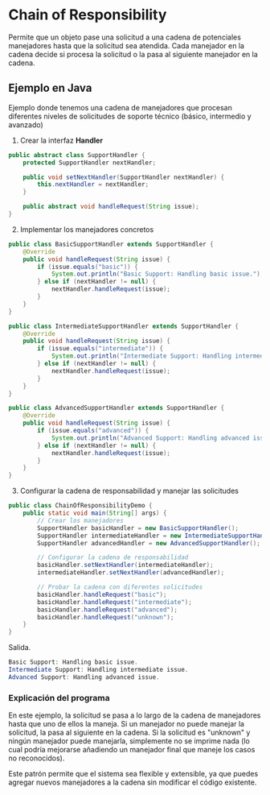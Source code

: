 # Chain of Responsibility
Permite que un objeto pase una solicitud a una cadena de potenciales manejadores hasta que la solicitud sea atendida.
Cada manejador en la cadena decide si procesa la solicitud o la pasa al siguiente manejador en la cadena.
## Ejemplo en Java
Ejemplo donde tenemos una cadena de manejadores que procesan diferentes niveles de solicitudes de soporte técnico (básico, intermedio y avanzado)
1. Crear la interfaz **Handler**
```java
public abstract class SupportHandler {
    protected SupportHandler nextHandler;

    public void setNextHandler(SupportHandler nextHandler) {
        this.nextHandler = nextHandler;
    }

    public abstract void handleRequest(String issue);
}
```
2. Implementar los manejadores concretos
```java
public class BasicSupportHandler extends SupportHandler {
    @Override
    public void handleRequest(String issue) {
        if (issue.equals("basic")) {
            System.out.println("Basic Support: Handling basic issue.");
        } else if (nextHandler != null) {
            nextHandler.handleRequest(issue);
        }
    }
}

public class IntermediateSupportHandler extends SupportHandler {
    @Override
    public void handleRequest(String issue) {
        if (issue.equals("intermediate")) {
            System.out.println("Intermediate Support: Handling intermediate issue.");
        } else if (nextHandler != null) {
            nextHandler.handleRequest(issue);
        }
    }
}

public class AdvancedSupportHandler extends SupportHandler {
    @Override
    public void handleRequest(String issue) {
        if (issue.equals("advanced")) {
            System.out.println("Advanced Support: Handling advanced issue.");
        } else if (nextHandler != null) {
            nextHandler.handleRequest(issue);
        }
    }
}
```
3. Configurar la cadena de responsabilidad y manejar las solicitudes
```java
public class ChainOfResponsibilityDemo {
    public static void main(String[] args) {
        // Crear los manejadores
        SupportHandler basicHandler = new BasicSupportHandler();
        SupportHandler intermediateHandler = new IntermediateSupportHandler();
        SupportHandler advancedHandler = new AdvancedSupportHandler();

        // Configurar la cadena de responsabilidad
        basicHandler.setNextHandler(intermediateHandler);
        intermediateHandler.setNextHandler(advancedHandler);

        // Probar la cadena con diferentes solicitudes
        basicHandler.handleRequest("basic");
        basicHandler.handleRequest("intermediate");
        basicHandler.handleRequest("advanced");
        basicHandler.handleRequest("unknown");
    }
}
```
Salida. 
```java
Basic Support: Handling basic issue.
Intermediate Support: Handling intermediate issue.
Advanced Support: Handling advanced issue.
```
### Explicación del programa
En este ejemplo, la solicitud se pasa a lo largo de la cadena de manejadores hasta que uno de ellos la maneja. Si un manejador no puede manejar la solicitud,
la pasa al siguiente en la cadena. Si la solicitud es "unknown" y ningún manejador puede manejarla, simplemente no se imprime nada (lo cual podría mejorarse 
añadiendo un manejador final que maneje los casos no reconocidos).

Este patrón permite que el sistema sea flexible y extensible, ya que puedes agregar nuevos manejadores a la cadena sin modificar el código existente.
